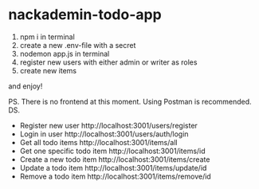 # nackademin-todo-app

1. npm i in terminal
2. create a new .env-file with a secret
3. nodemon app.js in terminal
4. register new users with either admin or writer as roles
5. create new items

and enjoy!

PS. There is no frontend at this moment. Using Postman is recommended. DS.

- Register new user          http://localhost:3001/users/register
- Login in user              http://localhost:3001/users/auth/login
- Get all todo items         http://localhost:3001/items/all
- Get one specific todo item http://localhost:3001/items/id
- Create a new todo item     http://localhost:3001/items/create
- Update a todo item         http://localhost:3001/items/update/id
- Remove a todo item         http://localhost:3001/items/remove/id